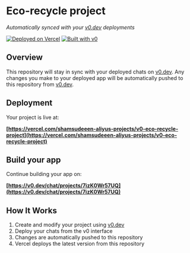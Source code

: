 # Eco-recycle project

*Automatically synced with your [v0.dev](https://v0.dev) deployments*

[![Deployed on Vercel](https://img.shields.io/badge/Deployed%20on-Vercel-black?style=for-the-badge&logo=vercel)](https://vercel.com/shamsudeeen-aliyus-projects/v0-eco-recycle-project)
[![Built with v0](https://img.shields.io/badge/Built%20with-v0.dev-black?style=for-the-badge)](https://v0.dev/chat/projects/7izK0Wr57UQ)

## Overview

This repository will stay in sync with your deployed chats on [v0.dev](https://v0.dev).
Any changes you make to your deployed app will be automatically pushed to this repository from [v0.dev](https://v0.dev).

## Deployment

Your project is live at:

**[https://vercel.com/shamsudeeen-aliyus-projects/v0-eco-recycle-project](https://vercel.com/shamsudeeen-aliyus-projects/v0-eco-recycle-project)**

## Build your app

Continue building your app on:

**[https://v0.dev/chat/projects/7izK0Wr57UQ](https://v0.dev/chat/projects/7izK0Wr57UQ)**

## How It Works

1. Create and modify your project using [v0.dev](https://v0.dev)
2. Deploy your chats from the v0 interface
3. Changes are automatically pushed to this repository
4. Vercel deploys the latest version from this repository
